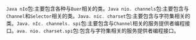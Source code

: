 `Java nIo`包:主要包含各种与`Buer`相关的类。`Java nio. channels`包:主要包含与`Channel`和`Selector`相关的类。`Java. nic. charset`包:主要包含与字符集相关的类。`Java. nIc. channels. spi`包:主要包含与`Channel`相关的服务提供者编程接口。`ava. nio. charset.spi`包:包含与字符集相关的服务提供者编程接口。